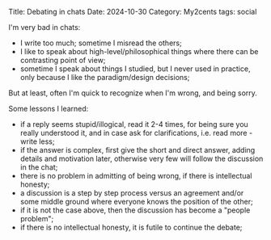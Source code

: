 Title: Debating in chats
Date: 2024-10-30
Category: My2cents
tags: social

I'm very bad in chats: 

- I write too much; sometime I misread the others; 
- I like to speak about high-level/philosophical things where there can be contrasting point of view; 
- sometime I speak about things I studied, but I never used in practice, only because I like the paradigm/design decisions;

But at least, often I'm quick to recognize when I'm wrong, and being sorry.

Some lessons I learned:

- if a reply seems stupid/illogical, read it 2-4 times, for being sure you really understood it, and in case ask for clarifications, i.e. read more - write less;
- if the answer is complex, first give the short and direct answer, adding details and motivation later, otherwise very few will follow the discussion in the chat;
- there is no problem in admitting of being wrong, if there is intellectual honesty;
- a discussion is a step by step process versus an agreement and/or some middle ground where everyone knows the position of the other;
- if it is not the case above, then the discussion has become a "people problem"; 
- if there is no intellectual honesty, it is futile to continue the debate;


